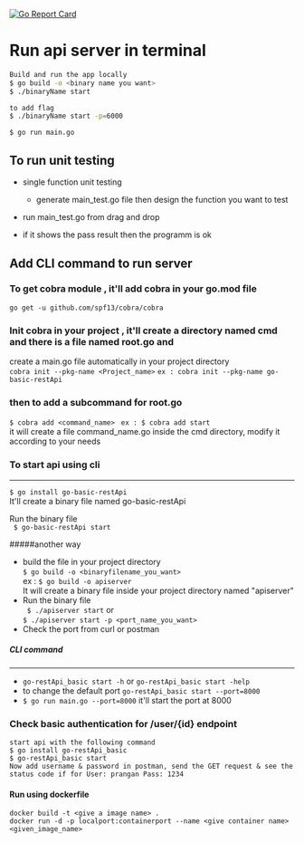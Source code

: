 [![Go Report Card](https://goreportcard.com/badge/github.com/pranganmajumder/go-basic-restApi)](https://goreportcard.com/report/github.com/pranganmajumder/go-basic-restApi)
# Run api server in terminal
```bash
Build and run the app locally
$ go build -o <binary name you want>
$ ./binaryName start

to add flag
$ ./binaryName start -p=6000 
```

```$ go run main.go```

## To run unit testing

   * single function unit testing
        * generate main_test.go file then design the function you want to test
    
   * run main_test.go from drag and drop
   * if it shows the pass result then the programm is ok




## Add CLI command to run server

### To get cobra module , it'll add cobra in your go.mod file

```go get -u github.com/spf13/cobra/cobra```
### Init cobra in your project , it'll create a directory named cmd and there is a file named root.go and<br>
create a main.go file automatically in your project directory</br>
```cobra init --pkg-name <Project_name>```
```ex : cobra init --pkg-name go-basic-restApi```

### then to add a subcommand for root.go
```$ cobra add <command_name>```  ``` ex : $ cobra add start``` </br>
it will create a file command_name.go inside the cmd directory, modify it according to your needs


### To start api using cli
___
```$ go install go-basic-restApi``` </br>
It'll create a binary file named go-basic-restApi</br>

Run the binary file <br>
``` $ go-basic-restApi start```

#####another way</br>
 * build the file in your project directory</br>
```$ go build -o <binaryfilename_you_want>```</br>
   ex : ```$ go build -o apiserver``` </br>
It will create a binary file inside your project directory named "apiserver"
 * Run the binary file</br>
  ``` $ ./apiserver start``` or </br>
   ```$ ./apiserver start -p <port_name_you_want>```
 * Check the port from curl or postman

##### CLI command
___
* ```go-restApi_basic start -h``` or ```go-restApi_basic start -help```
* to change the default port  ```go-restApi_basic start --port=8000```
* ```$ go run main.go --port=8000``` it'll start the port at 8000





### Check basic authentication for /user/{id} endpoint
```
start api with the following command
$ go install go-restApi_basic
$ go-restApi_basic start
Now add username & password in postman, send the GET request & see the status code if for User: prangan Pass: 1234
```



#### Run using dockerfile
```bigquery
docker build -t <give a image name> .
docker run -d -p localport:containerport --name <give container name> <given_image_name> 
```